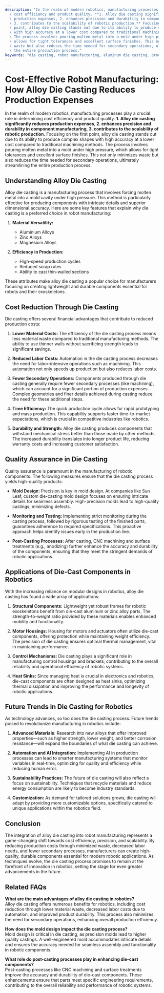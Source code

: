 ```yaml
---
description: "In the realm of modern robotics, manufacturing processes play a crucial role in determining\
  \ cost efficiency and product quality. **1. Alloy die casting significantly reduces\
  \ production expenses, 2. enhances precision and durability in component manufacturing,\
  \ 3. contributes to the scalability of robotic production.** Focusing on the first\
  \ point, alloy die casting stands out due to its ability to produce complex shapes\
  \ with high accuracy at a lower cost compared to traditional machining methods.\
  \ The process involves pouring molten metal into a mold under high pressure, which\
  \ allows for tight tolerances and excellent surface finishes. This not only minimizes\
  \ waste but also reduces the time needed for secondary operations, ultimately streamlining\
  \ the entire production process."
keywords: "die casting, robot manufacturing, aluminum die casting, production efficiency"
---
```

# Cost-Effective Robot Manufacturing: How Alloy Die Casting Reduces Production Expenses

In the realm of modern robotics, manufacturing processes play a crucial role in determining cost efficiency and product quality. **1. Alloy die casting significantly reduces production expenses, 2. enhances precision and durability in component manufacturing, 3. contributes to the scalability of robotic production.** Focusing on the first point, alloy die casting stands out due to its ability to produce complex shapes with high accuracy at a lower cost compared to traditional machining methods. The process involves pouring molten metal into a mold under high pressure, which allows for tight tolerances and excellent surface finishes. This not only minimizes waste but also reduces the time needed for secondary operations, ultimately streamlining the entire production process.

## **Understanding Alloy Die Casting**

Alloy die casting is a manufacturing process that involves forcing molten metal into a mold cavity under high pressure. This method is particularly effective for producing components with intricate details and superior dimensional accuracy. Here are some key features that explain why die casting is a preferred choice in robot manufacturing:

1. **Material Versatility:** 
   - Aluminium Alloys
   - Zinc Alloys
   - Magnesium Alloys

2. **Efficiency in Production:**
   - High-speed production cycles
   - Reduced scrap rates
   - Ability to cast thin-walled sections

These attributes make alloy die casting a popular choice for manufacturers focusing on creating lightweight and durable components essential for robots and their exoskeletons.

## **Cost Reduction Through Die Casting**

Die casting offers several financial advantages that contribute to reduced production costs:

1. **Lower Material Costs:**
   The efficiency of the die casting process means less material waste compared to traditional manufacturing methods. The ability to use thinner walls without sacrificing strength leads to significant savings.

2. **Reduced Labor Costs:**
   Automation in the die casting process decreases the need for labor-intensive operations such as machining. This automation not only speeds up production but also reduces labor costs.

3. **Fewer Secondary Operations:**
   Components produced through die casting generally require fewer secondary processes (like machining), which can account for a significant portion of production expenses. Complex geometries and finer details achieved during casting reduce the need for these additional steps.

4. **Time Efficiency:**
   The quick production cycle allows for rapid prototyping and mass production. This capability supports faster time-to-market expectations, which is crucial in competitive industries like robotics.

5. **Durability and Strength:**
   Alloy die casting produces components that withstand mechanical stress better than those made by other methods. The increased durability translates into longer product life, reducing warranty costs and increasing customer satisfaction.

## **Quality Assurance in Die Casting**

Quality assurance is paramount in the manufacturing of robotic components. The following measures ensure that the die casting process yields high-quality products:

- **Mold Design:**
  Precision is key in mold design. At companies like Sun Leaf, custom die-casting mold design focuses on ensuring intricate details for seamless assembly. High-precision molds lead to high-quality castings, minimizing defects.

- **Monitoring and Testing:**
  Implementing strict monitoring during the casting process, followed by rigorous testing of the finished parts, guarantees adherence to required specifications. This proactive approach helps identify issues early in the production line.

- **Post-Casting Processes:**
  After casting, CNC machining and surface treatments (e.g., anodizing) further enhance the accuracy and durability of the components, ensuring that they meet the stringent demands of robotic applications.

## **Applications of Die-Cast Components in Robotics**

With the increasing reliance on modular designs in robotics, alloy die casting has found a wide array of applications:

1. **Structural Components:**
   Lightweight yet robust frames for robotic exoskeletons benefit from die-cast aluminum or zinc alloy parts. The strength-to-weight ratio provided by these materials enables enhanced mobility and functionality.

2. **Motor Housings:**
   Housing for motors and actuators often utilize die-cast components, offering protection while maintaining weight efficiency. The precision of die casting ensures optimal thermal management, vital in maintaining performance.

3. **Control Mechanisms:**
   Die casting plays a significant role in manufacturing control housings and brackets, contributing to the overall reliability and operational efficiency of robotic systems.

4. **Heat Sinks:**
   Since managing heat is crucial in electronics and robotics, die-cast components are often designed as heat sinks, optimizing thermal dissipation and improving the performance and longevity of robotic applications.

## **Future Trends in Die Casting for Robotics**

As technology advances, so too does the die casting process. Future trends poised to revolutionize manufacturing in robotics include:

1. **Advanced Materials:**
   Research into new alloys that offer improved properties—such as higher strength, lower weight, and better corrosion resistance—will expand the boundaries of what die casting can achieve.

2. **Automation and AI Integration:**
   Implementing AI in production processes can lead to smarter manufacturing systems that monitor variables in real-time, optimizing for quality and efficiency while reducing human error.

3. **Sustainability Practices:**
   The future of die casting will also reflect a focus on sustainability. Techniques that recycle materials and reduce energy consumption are likely to become industry standards.

4. **Customization:**
   As demand for tailored solutions grows, die casting will adapt by providing more customizable options, specifically catered to unique applications within the robotics field.

## **Conclusion**

The integration of alloy die casting into robot manufacturing represents a game-changing shift towards cost efficiency, precision, and scalability. By reducing production costs through minimized waste, decreased labor needs, and fewer secondary processes, manufacturers can create high-quality, durable components essential for modern robotic applications. As techniques evolve, the die casting process promises to remain at the forefront of innovation in robotics, setting the stage for even greater advancements in the future.

## Related FAQs

**What are the main advantages of alloy die casting in robotics?**  
Alloy die casting offers numerous benefits for robotics, including cost reduction through lower material waste, decreased labor costs due to automation, and improved product durability. This process also minimizes the need for secondary operations, enhancing overall production efficiency.

**How does the mold design impact the die casting process?**  
Mold design is critical in die casting, as precision molds lead to higher quality castings. A well-engineered mold accommodates intricate details and ensures the accuracy needed for seamless assembly and functionality in robotic components.

**What role do post-casting processes play in enhancing die-cast components?**  
Post-casting processes like CNC machining and surface treatments improve the accuracy and durability of die-cast components. These enhancements ensure that parts meet specific engineering requirements, contributing to the overall reliability and performance of robotic systems.
